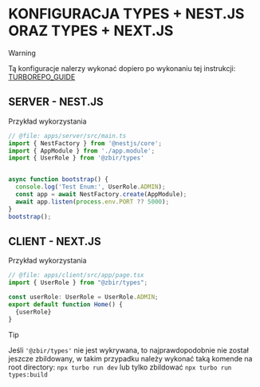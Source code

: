 # KONFIGURACJA TYPES + NEST.JS ORAZ TYPES + NEXT.JS

> [!WARNING]
> Tą konfiguracje nalerzy wykonać dopiero po wykonaniu tej instrukcji: [TURBOREPO_GUIDE](./turborepo_guide.pl.md)

## SERVER - NEST.JS
Przykład wykorzystania
```typescript
// @file: apps/server/src/main.ts
import { NestFactory } from '@nestjs/core';
import { AppModule } from './app.module';
import { UserRole } from '@zbir/types'


async function bootstrap() {
  console.log('Test Enum:', UserRole.ADMIN);
  const app = await NestFactory.create(AppModule);
  await app.listen(process.env.PORT ?? 5000);
}
bootstrap();
```

## CLIENT - NEXT.JS
Przykład wykorzystania
```typescript
// @file: apps/client/src/app/page.tsx
import { UserRole } from "@zbir/types";

const userRole: UserRole = UserRole.ADMIN;
export default function Home() {
  {userRole}
}
```

> [!TIP]
> Jeśli `'@zbir/types'` nie jest wykrywana, to najprawdopodobnie nie został jeszcze zbildowany, w takim przypadku należy wykonać taką komende na root directory: `npx turbo run dev` lub tylko zbildować `npx turbo run types:build`
